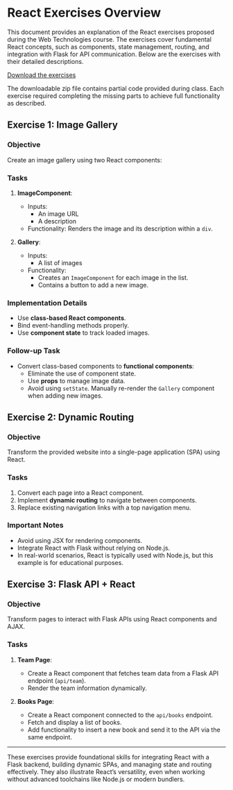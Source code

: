 # React Exercises Overview

This document provides an explanation of the React exercises proposed during the Web Technologies course. The exercises cover fundamental React concepts, such as components, state management, routing, and integration with Flask for API communication. Below are the exercises with their detailed descriptions.

[Download the exercises](../mnt/data/08.React.zip)

The downloadable zip file contains partial code provided during class. Each exercise required completing the missing parts to achieve full functionality as described.

## Exercise 1: Image Gallery

### Objective
Create an image gallery using two React components:

### Tasks
1. **ImageComponent**: 
   - Inputs: 
     - An image URL
     - A description
   - Functionality: Renders the image and its description within a `div`.

2. **Gallery**:
   - Inputs: 
     - A list of images
   - Functionality:
     - Creates an `ImageComponent` for each image in the list.
     - Contains a button to add a new image.

### Implementation Details
- Use **class-based React components**.
- Bind event-handling methods properly.
- Use **component state** to track loaded images.

### Follow-up Task
- Convert class-based components to **functional components**:
  - Eliminate the use of component state.
  - Use **props** to manage image data.
  - Avoid using `setState`. Manually re-render the `Gallery` component when adding new images.

## Exercise 2: Dynamic Routing

### Objective
Transform the provided website into a single-page application (SPA) using React.

### Tasks
1. Convert each page into a React component.
2. Implement **dynamic routing** to navigate between components.
3. Replace existing navigation links with a top navigation menu.

### Important Notes
- Avoid using JSX for rendering components.
- Integrate React with Flask without relying on Node.js.
- In real-world scenarios, React is typically used with Node.js, but this example is for educational purposes.

## Exercise 3: Flask API + React

### Objective
Transform pages to interact with Flask APIs using React components and AJAX.

### Tasks
1. **Team Page**:
   - Create a React component that fetches team data from a Flask API endpoint (`api/team`).
   - Render the team information dynamically.

2. **Books Page**:
   - Create a React component connected to the `api/books` endpoint.
   - Fetch and display a list of books.
   - Add functionality to insert a new book and send it to the API via the same endpoint.

---

These exercises provide foundational skills for integrating React with a Flask backend, building dynamic SPAs, and managing state and routing effectively. They also illustrate React’s versatility, even when working without advanced toolchains like Node.js or modern bundlers.

